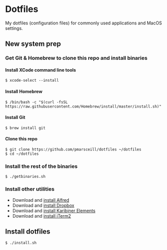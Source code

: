# Dotfiles

My dotfiles (configuration files) for commonly used applications and MacOS settings.

## New system prep

### Get Git & Homebrew to clone this repo and install binaries

#### Install XCode command line tools

```
$ xcode-select --install
```

#### Install Homebrew

```
$ /bin/bash -c "$(curl -fsSL https://raw.githubusercontent.com/Homebrew/install/master/install.sh)"
```

#### Install Git
```
$ brew install git
```

#### Clone this repo

```
$ git clone https://github.com/pmarsceill/dotfiles ~/dotfiles
$ cd ~/dotfiles
```

### Install the rest of the binaries
```
$ ./getbinaries.sh
```

### Install other utilities
- Download and [install Alfred](https://cachefly.alfredapp.com/Alfred_4.1.1_1172.dmg)
- Download and [install Dropbox](https://www.dropbox.com/download?os=mac)
- Download and [install Karibiner Elements](https://karabiner-elements.pqrs.org)
- Download and [install iTerm2](https://iterm2.com/downloads/stable/latest)


## Install dotfiles
```
$ ./install.sh
```
